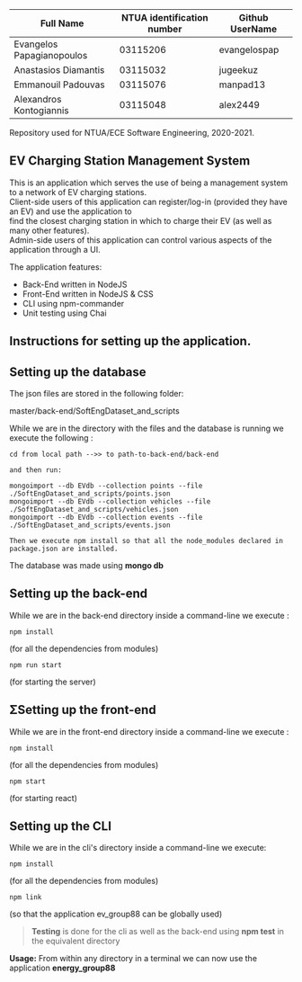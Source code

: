 Full Name  | NTUA identification number | Github UserName 
------------ | ------------- | -------------
Evangelos Papagianopoulos | 03115206 | evangelospap
Anastasios Diamantis | 03115032 | jugeekuz
Emmanouil Padouvas | 03115076 | manpad13
Alexandros Kontogiannis | 03115048 | alex2449

Repository used for NTUA/ECE Software Engineering, 2020-2021.

## EV Charging Station Management System
This is an application which serves the use of being a management system to a network of EV charging stations.\
Client-side users of this application can register/log-in (provided they have an EV) and use the application to\
find the closest charging station in which to charge their EV (as well as many other features).\
Admin-side users of this application can control various aspects of the application through a UI.

The application features:

* Back-End written in NodeJS
* Front-End written in NodeJS & CSS
* CLI using npm-commander
* Unit testing using Chai



## Instructions for setting up the application.



## Setting up the database

The json files are stored in the following folder:

master/back-end/SoftEngDataset_and_scripts

While we are in the directory with the files and the database is running we execute the following :

```
cd from local path -->> to path-to-back-end/back-end

and then run:

mongoimport --db EVdb --collection points --file ./SoftEngDataset_and_scripts/points.json
mongoimport --db EVdb --collection vehicles --file ./SoftEngDataset_and_scripts/vehicles.json
mongoimport --db EVdb --collection events --file ./SoftEngDataset_and_scripts/events.json

Then we execute npm install so that all the node_modules declared in package.json are installed.
```
The database was made using **mongo db**


## Setting up the back-end
While we are in the back-end directory inside a command-line we execute :
```
npm install
```
(for all the dependencies from modules)
```
npm run start 
```
(for starting the server)

## ΣSetting up the front-end
While we are in the front-end directory inside a command-line we execute :
```
npm install
```
(for all the dependencies from modules)
```
npm start 
```
(for starting react)



## Setting up the CLI 
While we are in the cli's directory inside a command-line we execute:
```
npm install
```
(for all the dependencies from modules)
```
npm link
```
(so that the application ev_group88 can be globally used)

> **Testing** is done for the cli as well as the back-end using **npm test** in the equivalent directory

 **Usage:** 
 From within any directory in a terminal we can now use the application **energy_group88**
 
